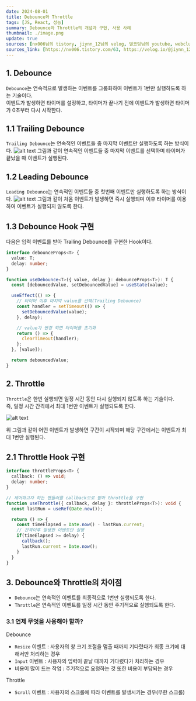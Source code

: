 ```yaml
---
date: 2024-08-01
title: Debounce와 Throttle
tags: [JS, React, 성능]
summary: Debounce와 Throttle의 개념과 구현, 사용 사례
thumbnail: ./image.png
update: true
sources: [nx006님의 tistory, jiynn_12님의 velog, 별코딩님의 youtube, webclub님의 tistory]
sources_link: [https://nx006.tistory.com/63, https://velog.io/@jiynn_12/Debounce-%EC%99%80-throttle-%EC%97%90-%EB%8C%80%ED%95%B4-%EC%95%8C%EC%95%84%EB%B3%B4%EA%B3%A0-%ED%94%84%EB%A1%9C%EC%A0%9D%ED%8A%B8%EC%97%90-%EC%A0%81%EC%9A%A9%ED%95%B4%EB%B3%B4%EC%9E%90, https://www.youtube.com/watch?v=X5Ww0Yhr7lM&t=738s, https://webclub.tistory.com/607]
---
```


## 1. Debounce
`Debounce`는 연속적으로 발생하는 이벤트를 그룹화하여 이벤트가 1번만 실행하도록 하는 기술이다.  
이벤트가 발생하면 타이머를 설정하고, 타이머가 끝나기 전에 이벤트가 발생하면 타이머가 0초부터 다시 시작한다.  

## 1.1 Trailing Debounce
`Trailing Debounce`는 연속적인 이벤트들 중 마지막 이벤트만 실행하도록 하는 방식이다.
![alt text](image-1.png)
그림과 같이 연속적인 이벤트들 중 마지막 이벤트를 선택하며 타이머가 끝났을 때 이벤트가 실행된다.

## 1.2 Leading Debounce
`Leading Debounce`는 연속적인 이벤트들 중 첫번째 이벤트만 실행하도록 하는 방식이다.
![alt text](image-2.png)
그림과 같이 처음 이벤트가 발생하면 즉시 실행되며 이후 타이머를 이용하여 이벤트가 실행되지 않도록 한다.

## 1.3 Debounce Hook 구현
다음은 입력 이벤트를 받아 Trailing Debounce를 구현한 Hook이다.
```ts
interface debounceProps<T> {
  value: T;
  delay: number;
}

function useDebounce<T>({ value, delay }: debounceProps<T>): T {
  const [debouncedValue, setDebouncedValue] = useState(value);

  useEffect(() => {
    // 타이머 이후 마지막 value를 선택(Trailing Debounce)
    const handler = setTimeout(() => {
      setDebouncedValue(value);
    }, delay);

    // value가 변경 되면 타이머를 초기화
    return () => {
      clearTimeout(handler);
    };
  }, [value]);

  return debouncedValue;
}
```

## 2. Throttle
`Throttle`은 한번 실행되면 일정 시간 동안 다시 실행되지 않도록 하는 기술이다.  
즉, 일정 시간 간격에서 최대 1번만 이벤트가 실행되도록 한다.

![alt text](image-3.png)

위 그림과 같이 어떤 이벤트가 발생하면 구간이 시작되며 해당 구간에서는 이벤트가 최대 1번만 실행된다.

## 2.1 Throttle Hook 구현

```ts
interface throttleProps<T> {
  callback: () => void;
  delay: number;
}

// 제어하고자 하는 핸들러를 callback으로 받아 throttle을 구현
function useThrottle({ callback, delay }: throttleProps<T>): void {
  const lastRun = useRef(Date.now());

  return () => {
    const timeElapsed = Date.now() - lastRun.current;
    // 간격이후 발생한 이벤트만 실행
    if(timeElapsed >= delay) {
      callback();
      lastRun.current = Date.now();
    }
  }
}
```

## 3. Debounce와 Throttle의 차이점
- `Debounce`는 연속적인 이벤트를 최종적으로 1번만 실행되도록 한다.
- `Throttle`은 연속적인 이벤트를 일정 시간 동안 주기적으로 실행되도록 한다.

### 3.1 언제 무엇을 사용해야 할까?

Debounce
- `Resize` 이벤트 : 사용자의 창 크기 조절을 멈출 때까지 기다렸다가 최종 크기에 대해서만 처리하는 경우
- `Input` 이벤트 : 사용자의 입력이 끝날 때까지 기다렸다가 처리하는 경우
- 비용이 많이 드는 작업 : 주기적으로 요청하는 것 또한 비용이 부담되는 경우

Throttle
- `Scroll` 이벤트 : 사용자의 스크롤에 따라 이벤트를 발생시키는 경우(무한 스크롤)